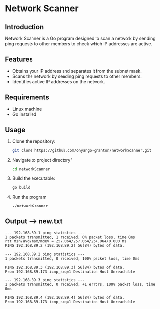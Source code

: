 # Network Scanner

## Introduction
Network Scanner is a Go program designed to scan a network by sending ping requests to other members to check which IP addresses are active.

## Features
- Obtains your IP address and separates it from the subnet mask.
- Scans the network by sending ping requests to other members.
- Identifies active IP addresses on the network.

## Requirements
- Linux machine
- Go installed 

## Usage
1. Clone the repository:
   ```bash
   git clone https://github.com/onyango-granton/networkScanner.git

2. Navigate to project directory"
    ```bash
    cd networkScanner

3. Build the executable:
    ```bash
    go build

4. Run the program
    ```bash
    ./networkScanner

## Output --> new.txt
    --- 192.168.89.1 ping statistics ---
    1 packets transmitted, 1 received, 0% packet loss, time 0ms
    rtt min/avg/max/mdev = 257.064/257.064/257.064/0.000 ms
    PING 192.168.89.2 (192.168.89.2) 56(84) bytes of data.

    --- 192.168.89.2 ping statistics ---
    1 packets transmitted, 0 received, 100% packet loss, time 0ms

    PING 192.168.89.3 (192.168.89.3) 56(84) bytes of data.
    From 192.168.89.173 icmp_seq=1 Destination Host Unreachable

    --- 192.168.89.3 ping statistics ---
    1 packets transmitted, 0 received, +1 errors, 100% packet loss, time 0ms

    PING 192.168.89.4 (192.168.89.4) 56(84) bytes of data.
    From 192.168.89.173 icmp_seq=1 Destination Host Unreachable